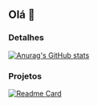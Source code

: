 ## Olá 👋

### Detalhes

[![Anurag's GitHub stats](https://github-readme-stats.vercel.app/api?username=Rafhael-Augusto&show_icons=true&theme=dark)](https://github.com/anuraghazra/github-readme-stats)

### Projetos

[![Readme Card](https://github-readme-stats.vercel.app/api/pin/?username=Rafhael-Augusto&repo=CartorioEbac.github.io&theme=dark)](https://github.com/anuraghazra/github-readme-stats)
